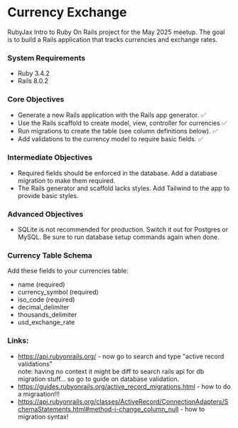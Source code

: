 # Currency Exchange

RubyJax Intro to Ruby On Rails project for the May 2025 meetup.
The goal is to build a Rails application that tracks currencies and exchange rates.

### System Requirements
- Ruby 3.4.2
- Rails 8.0.2

### Core Objectives
- Generate a new Rails application with the Rails app generator. ✅
- Use the Rails scaffold to create model, view, controller for currencies ✅
- Run migrations to create the table (see column definitions below). ✅
- Add validations to the currency model to require basic fields. ✅

### Intermediate Objectives
- Required fields should be enforced in the database. Add a database migration to make them required.
- The Rails generator and scaffold lacks styles. Add Tailwind to the app to provide basic styles.

### Advanced Objectives
- SQLite is not recommended for production. Switch it out for Postgres or MySQL. Be sure to run database setup commands again when done.

### Currency Table Schema
Add these fields to your currencies table:
- name (required)
- currency_symbol (required)
- iso_code (required)
- decimal_delimiter
- thousands_delimiter
- usd_exchange_rate

### Links:
- https://api.rubyonrails.org/ - now go to search and type "active record validations"  
note: having no context it might be diff to search rails api for db migration stuff... so go to guide on database validation.  
- https://guides.rubyonrails.org/active_record_migrations.html - how to do a migraation!!!   
- https://api.rubyonrails.org/classes/ActiveRecord/ConnectionAdapters/SchemaStatements.html#method-i-change_column_null - how to migration syntax!  
